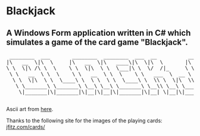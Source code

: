 <h1>Blackjack</h1>
<h2>A Windows Form application written in C# which simulates a game of the card game "Blackjack".</h2>
<pre>
 ________  ___       ________  ________  ___  __          ___  ________  ________  ___  __       
|\   __  \|\  \     |\   __  \|\   ____\|\  \|\  \       |\  \|\   __  \|\   ____\|\  \|\  \     
\ \  \|\ /\ \  \    \ \  \|\  \ \  \___|\ \  \/  /|_     \ \  \ \  \|\  \ \  \___|\ \  \/  /|_   
 \ \   __  \ \  \    \ \   __  \ \  \    \ \   ___  \  __ \ \  \ \   __  \ \  \    \ \   ___  \  
  \ \  \|\  \ \  \____\ \  \ \  \ \  \____\ \  \\ \  \|\  \\_\  \ \  \ \  \ \  \____\ \  \\ \  \ 
   \ \_______\ \_______\ \__\ \__\ \_______\ \__\\ \__\ \________\ \__\ \__\ \_______\ \__\\ \__\
    \|_______|\|_______|\|__|\|__|\|_______|\|__| \|__|\|________|\|__|\|__|\|_______|\|__| \|__|

</pre>
Ascii art from <a href="http://patorjk.com/software/taag/">here</a>.

Thanks to the following site for the images of the playing cards:
<a href="http://www.jfitz.com/cards/" target="_blank">jfitz.com/cards/</a>


